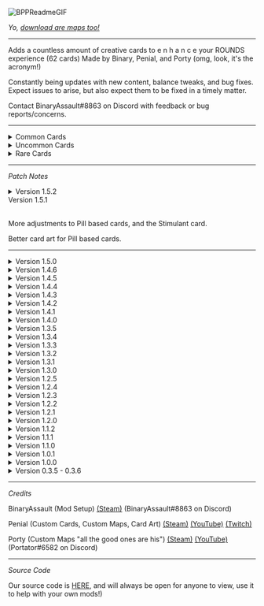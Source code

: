 ![BPPReadmeGIF](https://user-images.githubusercontent.com/62630906/153533143-25b650bc-26af-4d21-8514-7f5bc3e3ea7e.gif)

<i>Yo, [download are maps too!](https://rounds.thunderstore.io/package/BPP_Team/BPP_Maps/)</i>

---

Adds a countless amount of creative cards to e n h a n c e your ROUNDS experience (62 cards) Made by Binary, Penial, and Porty (omg, look, it's the acronym!)

Constantly being updates with new content, balance tweaks, and bug fixes. Expect issues to arise, but also expect them to be fixed in a timely matter.

Contact BinaryAssault#8863 on Discord with feedback or bug reports/concerns.

---

<details>
<summary>Common Cards</summary>
<br>
  
Bank Shot : Bullets will bounce off of surfaces, opening up many trickshot possibilities.
  
Blue Pill : Increases your max health while decreasing your movement speed and damage.
  
Butt Stock : Increases your weapons stability, while reducing your mobility.
  
Dash : Dashes you towards your crosshair when you block.
  
Double Shot : Shoots an extra bullet when you fire your gun.
  
Green Pill : Increases your movement speed while decreasing your max health and damage.
  
Ground Pound : Dashes you downwards when you block, making you extremely sus.
  
Makeshift Full Auto : Greatly increases fire rate, if you are willing to suffer the consequences.
  
Munitions Pack : haha ammo go brrrrrrrrrrrrrrr!
  
Nailgun : Turns your weapon into a nailgun. Very weak, but shoots pretty fast.
  
No Scope : Ballista > DSR 50. fight me bro (this is a Black Ops 2 reference.)
  
Old Fashioned : Bullets that deal more damage, and cause more knockback, while making your weapon fire slower.
  
Overly Confident : Increases your block cooldown for increased mobility.
  
Overly Defensive : Decreases your mobility for a decreased block cooldown.

Purple Pill : Increases your life steal while increasing your block cooldown.
  
Rapid Fire : Increases your weapons rate of fire.
  
Red Pill : Increases your damage while decreasing your movement speed and your max health.
  
Rigged Slippers : These slippers that you found on the black market help you jump very high.

Slugs : Removes the range penalty from any cards you have picked.
  
Sparatic : Gives a random amount of dashing force, which will dash you towards your crosshair.
  
Speed Tape : Decreases your reload speed and increases your attack speed.
  
Steel Ammunition : While the bullets travel faster, they still arch downwards, requiring skill to use properly.

Stimulants : Provides you with very small boosts to anything character related.
  
Surgical Kit : A very shady medical kit that somehow still works. Gives you an extra life.
  
Swift Reactions : Dashes you upwards when you block, allowing for a swift escape.
  
Tactical Gloves : Increases your fire rate and decreases your bullet gravity.
  
Trusty Pan : This world-famous pan can block anything that may be in your way, sometimes, maybe...
  
Weights : Heavier bullets that arch harder, but deal more damage.

White Pill : Decreases your block cooldown while decreasing your health.

Wounding Ammunition : Bullets that drastically slow your targets.

Yellow Pill : Increases your attack speed while decreasing your movement speed.
  
---
</details>

<details>
<summary>Uncommon Cards</summary>
<br>
  
Accelerated Back Hopping : I'm a movement player Louis! Dashes you in the oppisite direction of your crosshair when you block.

Ammo Enthusiast : You got some issues my guy...
  
Atomic Ammunition : Slower bullets that deal more damage depending on how much they have travelled and slow their targets.
  
Big Bang : A devistating damage boost, while sacrificing your attack speed.
  
Blood Ammunition : Bullets that take health from others, and it's red so that's pretty cool!
  
Coilgun : Turns your weapon into a 5 round burst.
  
Condensed Ammunition : Bullets will have no spread, but will travel slower and will be heavier.

Counter Intuitive : Trade off almost all of your damage for a better block cooldown.
  
Designated Marksman Rifle : Turns your weapon into a semi-auto rifle that can consistently hit targets from a distance.
  
Enlarged Magazine : Doubles your current ammo count.
  
Gamer Ammunition : Bullets infused with caffine and rainbow GFUEL to crush your opponents with.
  
High Power Scope : High magnification sight that makes targets easier to hit at longer ranges.

Horizon : Flip your characters gravity for a short period of time after blocking.

Hoverboard : Gives you many additional jumps, while giving you a small jump height.
  
P90 : Turns your weapon into a inaccurate, high fire rate bullet hose.

Parry : Doubles your damage for 5 miliseconds after you block.
  
Pump Action : Shoot, slam, and repeat.

Six Shooter : There's a snake in my boot!
  
Splatter : Shoots 10 bullets when you fire your gun, pretty excessive but you can handle it.

---
</details>

<details>
<summary>Rare Cards</summary>
<br>

AA-12 : Turns your weapon into a devestating, full auto shotgun that can chew through health.

Angelic Burst : Turns your weapon into a 15 round burst, how did this happen?
  
Black Tar Heroin : Absolutely NOTHING could go wrong, right?
  
Dash MK2 : Dashes you towards your crosshair with great strength when you block.

Escapist : Quadruples your movement speed after you block for a short period of time.

Futuristic Magizine : Triples your current ammo count.
  
Intervention : Turns your weapon into a high-caliber sniper rifle.
  
Inversion : Now you can fly, kinda.
  
Minigun : Turns your weapon into a belt-fed machine gun with devestating fire rate.
  
Nuclear : Welcome to the end game...

Stockpile : You will instantly reload your weapon when you are out of ammo.
  
Trusty Pan Ultra Super XL : 30 day satisfaction guarantee, we did not copy down your social security number when you ordered it.
  
---
</details>


---

<i>Patch Notes</i>

<details>
<summary>Version 1.5.2</summary>
<br>

New Card: Wounding Ammunition

Removed Ascension due to it's unbalanced nature.

Replaced Ascension Wounding Ammunition.

---
</details

<details>
<summary>Version 1.5.1</summary>
<br>

More adjustments to Pill based cards, and the Stimulant card.

Better card art for Pill based cards.

---
</details>

<details>
<summary>Version 1.5.0</summary>
<br>

New Card: Purple Pill

New Card: Slugs

New Card: White Pill

New Card: Yellow Pill

A rework of pill based cards, making them more viable overall.

A buff to Parry that makes it more viable.

A rework of Nailgun to make it usable.

Slight nerf to Angelic Burst.

---
</details>

<details>
<summary>Version 1.4.6</summary>
<br>

Small balance changes and adjustments to card art.

---
</details>

<details>
<summary>Version 1.4.5</summary>
<br>

Small adjustment to certain art for cards.

---
</details>

<details>
<summary>Version 1.4.4</summary>
<br>

A hotfix for magazine-based cards, and horizon's duration.

---
</details>

<details>
<summary>Version 1.4.3</summary>
<br>

New Card: Horizon

New Card: Six Shooter

New Card: Stimulants

All card art has had their background colors dimmed to be more in line with vanilla card art.

Renamed Extended Magazine to Enlarged Magazine to improve compatibility with other mods.

Fixed players turning white when picking a dash-related card.

Parry stat adjustments.

A buff for all pill-related cards.

All gun based card that used max ammo were swapped to a normal ammo count, allowing for you to use other ammo increasing cards with them.

Added card art for any new-ish card missing it.

---
</details>

<details>
<summary>Version 1.4.2</summary>
<br>

New Card: Counter Intuitive

New Card: Stockpile

Dash card rework, now gives slight speed boost after the dash, and a visual indicator when a player does dash.

Escapist and Parry now also have visual indicators, very cool.

Misc stuff for cards and mono behaviors that will make my job a lot easier.
  
---
</details>

<details>
<summary>Version 1.4.1</summary>
<br>

New Card: Parry

Simple Stats have been setup for people using this setting in game.
  
---
</details>

<details>
<summary>Version 1.4.0</summary>
<br>

New Card: Ammo Enthusiast
  
New Card: Angelic Burst

New Card: Futuristic Magazine

Nerfed Ascension, lets see how busted it's still gonna be...

Dash-based cards recieved a slight buff.

Trusty Pan was rebalanced.

Made Inversion somewhat usable now.

Escapist card art was brokey, so me fixey :)

Some more balance changes, as usual.
  
---
</details>

<details>
<summary>Version 1.3.5</summary>
<br>
  
New Card: Escapist

Added art for all the new cards.

Some more balance changes, as usual.
  
---
</details>

<details>
<summary>Version 1.3.4</summary>
<br>
  
New Card: Acsension

New Card: Hoverboard

More rebalancing, mainly around more common cards. The goal of these changes are to make them more viable compared to commons from other popular mods.

A fix for cards that we're supposed to give the player a tighter spread - thanks willuwontu.
  
---
</details>

<details>
<summary>Version 1.3.3</summary>
<br>
  
Small hotfix, adjusting the README and changing the rarity of some cards.
  
---
</details>

<details>
<summary>Version 1.3.2</summary>
<br>
  
New Card: Inversion

Even more card art adjustments.
  
---
</details>

<details>
<summary>Version 1.3.1</summary>
<br>
  
New stuff, yay :)

New Card: Rigged Slippers

New Card: Steel Ammunition

New Card: Surgical Kit

More changes to card art.

A small amount of balancing.
 
---
</details>

<details>
<summary>Version 1.3.0</summary>
<br>

Every single card in BPP now has card art, and a decent chunk of those are animated as well. Some cards we're reworked and some older art was also updated.

New Card: Intervention

Bug fix for the nailgun cards attack speed.
  
---
</details>

<details>
<summary>Version 1.2.5</summary>
<br>

We have added some more card art, while animating some old card art as well.

Did a little bit of balancing too.
  
---
</details>

<details>
<summary>Version 1.2.4</summary>
<br>

Reworked all card art to be more colorful, we are also in the process of animating a lot of them.

Some more balancing is included as well.
  
---
</details>

<details>
<summary>Version 1.2.3</summary>
<br>
  
More balance tweaks, and bug fixes.

23/41 Cards now have card art, it is very barebones and does not look very good right now, but I will make them better with time :)
  
  ---
</details>

<details>
<summary>Version 1.2.2</summary>
<br>
  
More balance tweaks, and bug fixes.

Added the base for card art, will probably be a thing when we have the time to do it.

Literally one peice of card art for the AA-12 card

14 other placeholder card arts (they are extremely tiny and I gotta fix that some other time)
  
  ---
</details>

<details>
<summary>Version 1.2.1</summary>
<br>

Some balance tweaks, and spelling errors being fixed.
  
  ---
</details>

<details>
<summary>Version 1.2.0</summary>
<br>

We have officially split up BPP into two seperate mods, "BPP", and "BPP-Maps." This will make it easier to play with specific content from are pack.

New Card: AA-12 Shotgun

New Card: Coilgun

New Card: Ground Pound

New Card: Gamer Ammunition

New Card: Nailgun

New Card: P90

New Card: Pump Action

New Card: Old Fashioned

New Card: Speed Tape

New Card: Splatter

New Card: Tactical Gloves

More balancing and bug fixes, as usual.
  
  ---
</details>

<details>
<summary>Version 1.1.2</summary>
<br>

Mainly bug fixes, a little bit of balancing as well.
  
  ---
</details>

<details>
<summary>Version 1.1.1</summary>
<br>

Hello again, we decided that some maps needed to go, mainly ones with weird layouts. These were some of are first maps and they definently did not play well. To fill in the removal of them, we created 2 more, but expect more soon™. And as usual, we made some minor balance tweaks, and a small amonunt of bug fixes. 

Removed Map: Dominos

Removed Map: Hills

Removed Map: Labs

Removed Map: Phone

Removed Map: Table

Removed Map: Tunnel

Added Map: Flicker

Added Map: Pickle (the name was Portys idea, it does not have anything to do with pickles sadly.)

New Card: Trusty Pan Ultra Super XL

More balancing and bug fixes, as usual.
  
  ---
</details>

<details>
<summary>Version 1.1.0</summary>
<br>

We did some more stuff, mainly new content and more balancing, which I think is pretty cool.

Readdded most of the removed cards, with new balancing

New Card: Double Shot

New Card: Condensed Shot

New Map: Blocksaw

New Map: Switch

More balancing and bug fixes, should be fine now, hopefully...
  
  ---
</details>


<details>
<summary>Version 1.0.1</summary>
<br>

Yo, I (Penial) caught COVID shortly after we released the mod, and very quickly started recieving feedback. I am now feeling fine and have adjusted many things. There are no new cards or maps, but I have fixed many bugs and made various balance tweaks. I also want to thank Willuwontu for the information about card stats and for their pull requests.

Removed Card: Avid Venter

Removed Card: Big Bang

Removed Card: Intervention

Removed Card: Nuclear

Removed Card: Trusty Pan

Balanced almost every card to be more in-line with other popular packs and vanilla cards, it's not in the best state but it's much better now.
  
  ---
</details>

<details>
<summary>Version 1.0.0</summary>
<br>

Initial release.
  
  ---
</details>

<details>
<summary>Version 0.3.5 - 0.3.6</summary>
<br>

Old beta releases, not really important.
  
  ---
</details>

---

<i>Credits</i>

BinaryAssault (Mod Setup) [(Steam)](https://steamcommunity.com/id/Parlocameon) (BinaryAssault#8863 on Discord)


Penial (Custom Cards, Custom Maps, Card Art) [(Steam)](https://steamcommunity.com/id/penialsteamlol) [(YouTube)](https://www.youtube.com/channel/UC1aCX3i4L6TyEv_rmo_HeRA) [(Twitch)](https://www.twitch.tv/penial_)


Porty (Custom Maps "all the good ones are his") [(Steam)](https://steamcommunity.com/id/portmens) [(YouTube)](https://www.youtube.com/channel/UCpG87Jxxd1DndN-DUjbPa_Q) (Portator#6582 on Discord)

---

<i>Source Code</i>

Our source code is [HERE](https://github.com/ParlocameonTheDev/BPP), and will always be open for anyone to view, use it to help with your own mods!)
